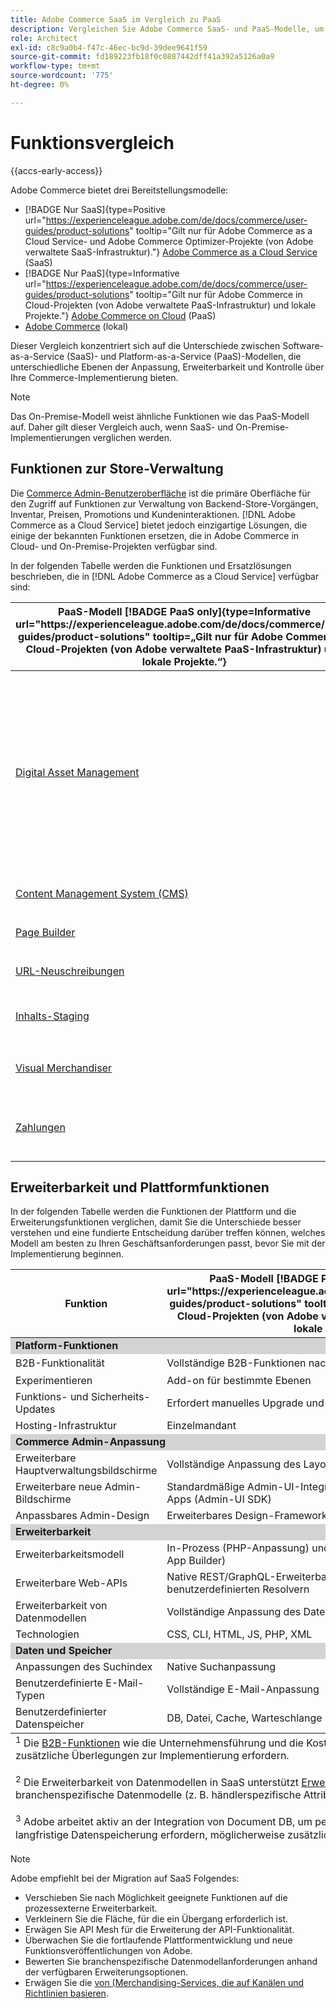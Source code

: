 ```yaml
---
title: Adobe Commerce SaaS im Vergleich zu PaaS
description: Vergleichen Sie Adobe Commerce SaaS- und PaaS-Modelle, um den optimalen Implementierungsansatz für Ihre Geschäftsanforderungen zu ermitteln.
role: Architect
exl-id: c8c9a0b4-f47c-46ec-bc9d-39dee9641f59
source-git-commit: fd189223fb18f0c0887442dff41a392a5126a0a9
workflow-type: tm+mt
source-wordcount: '775'
ht-degree: 0%

---
```


# Funktionsvergleich

{{accs-early-access}}

Adobe Commerce bietet drei Bereitstellungsmodelle:

- [!BADGE Nur SaaS]{type=Positive url="https://experienceleague.adobe.com/de/docs/commerce/user-guides/product-solutions" tooltip="Gilt nur für Adobe Commerce as a Cloud Service- und Adobe Commerce Optimizer-Projekte (von Adobe verwaltete SaaS-Infrastruktur)."} [Adobe Commerce as a Cloud Service](overview.md) (SaaS)
- [!BADGE Nur PaaS]{type=Informative url="https://experienceleague.adobe.com/de/docs/commerce/user-guides/product-solutions" tooltip="Gilt nur für Adobe Commerce in Cloud-Projekten (von Adobe verwaltete PaaS-Infrastruktur) und lokale Projekte."} [Adobe Commerce on Cloud](https://experienceleague.adobe.com/de/docs/commerce-on-cloud/user-guide/overview) (PaaS)
- [Adobe Commerce](https://experienceleague.adobe.com/de/docs/commerce-operations/installation-guide/overview) (lokal)

Dieser Vergleich konzentriert sich auf die Unterschiede zwischen Software-as-a-Service (SaaS)- und Platform-as-a-Service (PaaS)-Modellen, die unterschiedliche Ebenen der Anpassung, Erweiterbarkeit und Kontrolle über Ihre Commerce-Implementierung bieten.

>[!NOTE]
>
>Das On-Premise-Modell weist ähnliche Funktionen wie das PaaS-Modell auf. Daher gilt dieser Vergleich auch, wenn SaaS- und On-Premise-Implementierungen verglichen werden.

## Funktionen zur Store-Verwaltung

Die [Commerce Admin-Benutzeroberfläche](https://experienceleague.adobe.com/de/docs/commerce-admin/systems/guide-overview) ist die primäre Oberfläche für den Zugriff auf Funktionen zur Verwaltung von Backend-Store-Vorgängen, Inventar, Preisen, Promotions und Kundeninteraktionen. [!DNL Adobe Commerce as a Cloud Service] bietet jedoch einzigartige Lösungen, die einige der bekannten Funktionen ersetzen, die in Adobe Commerce in Cloud- und On-Premise-Projekten verfügbar sind.

In der folgenden Tabelle werden die Funktionen und Ersatzlösungen beschrieben, die in [!DNL Adobe Commerce as a Cloud Service] verfügbar sind:

<table>
    <thead>
        <tr>
            <th>PaaS-Modell [!BADGE PaaS only]{type=Informative url="https://experienceleague.adobe.com/de/docs/commerce/user-guides/product-solutions" tooltip=„Gilt nur für Adobe Commerce in Cloud-Projekten (von Adobe verwaltete PaaS-Infrastruktur) und lokale Projekte.“}</th>
            <th>SaaS-Modell [!BADGE SaaS only]{type=Positive url="https://experienceleague.adobe.com/de/docs/commerce/user-guides/product-solutions" tooltip=„Gilt nur für Adobe Commerce as a Cloud Service- und Adobe Commerce Optimizer-Projekte (Adobe-verwaltete SaaS-Infrastruktur).“}</th>
            <th>Details</th>
        </tr>
    </thead>
    <tbody>
        <tr>
            <td><a href="https://experienceleague.adobe.com/de/docs/commerce-admin/content-design/wysiwyg/gallery/media-gallery-asset-management">Digital Asset Management</a></td>
            <td><a href="../product-visuals/overview.md">Produktvisualisierung</a></td>
            <td>Ein robustes DAM-System (Digital Asset Management), das für die Verwaltung von Rich-Media-Inhalten mit Adobe Experience Manager integriert ist. Alternativ bietet die standardmäßige Digital File and Asset Management-Funktion grundlegende Asset-Management-Tools zum Speichern und Verwalten digitaler Assets.</td>
        </tr>
        <tr>
            <td><a href="https://experienceleague.adobe.com/de/docs/commerce-admin/content-design/guide-overview">Content Management System (CMS)</a></td>
            <td rowspan="3"><a href="https://experienceleague.adobe.com/developer/commerce/storefront/merchants/get-started/?lang=de">Storefront Builder</a></td>
            <td rowspan="3">Eine CMS, mit der Benutzende Storefront-Inhalte einfach mit der Dokumenterstellung oder einem visuellen Editor erstellen und verwalten können, und bietet native Experimentierfunktionen.</td>
        </tr>
        <tr>
            <td><a href="https://experienceleague.adobe.com/de/docs/commerce-admin/page-builder/guide-overview">Page Builder</a></td>
        </tr>
        <tr>
            <td><a href="https://experienceleague.adobe.com/de/docs/commerce-admin/marketing/seo/url-rewrites/url-rewrite">URL-Neuschreibungen</a></td>
        </tr>
        <tr>
            <td><a href="https://experienceleague.adobe.com/de/docs/commerce-admin/content-design/staging/content-staging">Inhalts-Staging</a></td>
            <td rowspan="2"><a href="../catalog-service/overview.md">Katalog-Service</a></td>
            <td rowspan="2">Ein Rich-View-Model-Service (schreibgeschützt) zum Verwalten von Katalogdaten und Rendern von produktbezogenen Storefront-Erlebnissen.</td>
        </tr>
        <tr>
            <td><a href="https://experienceleague.adobe.com/de/docs/commerce-admin/marketing/merchandising/visual-merch/visual-merchandiser">Visual Merchandiser</a></td>
        </tr>
        <tr>
            <td><a href="https://experienceleague.adobe.com/de/docs/commerce-admin/stores-sales/payments/payments">Zahlungen</a></td>
            <td><a href="../payment-services/guide-overview.md">Zahlungsdienste</a></td>
            <td>Ein integrierter Zahlungsdienst, der sichere und effiziente Transaktionen ermöglicht.</td>
        </tr>
    </tbody>
</table>

## Erweiterbarkeit und Plattformfunktionen

In der folgenden Tabelle werden die Funktionen der Plattform und die Erweiterungsfunktionen verglichen, damit Sie die Unterschiede besser verstehen und eine fundierte Entscheidung darüber treffen können, welches Modell am besten zu Ihren Geschäftsanforderungen passt, bevor Sie mit der Implementierung beginnen.

<table>
    <thead>
        <tr>
            <th>Funktion</th>
            <th>PaaS-Modell [!BADGE PaaS only]{type=Informative url="https://experienceleague.adobe.com/de/docs/commerce/user-guides/product-solutions" tooltip=„Gilt nur für Adobe Commerce in Cloud-Projekten (von Adobe verwaltete PaaS-Infrastruktur) und lokale Projekte.“}</th>
            <th>SaaS-Modell [!BADGE SaaS only]{type=Positive url="https://experienceleague.adobe.com/de/docs/commerce/user-guides/product-solutions" tooltip=„Gilt nur für Adobe Commerce as a Cloud Service- und Adobe Commerce Optimizer-Projekte (Adobe-verwaltete SaaS-Infrastruktur).“}</th>
        </tr>
    </thead>
    <tbody>
        <tr>
            <td colspan="3" style="background:lightgray;"><strong>Platform-Funktionen</strong></td>
        </tr>
        <tr>
            <td>B2B-Funktionalität</td>
            <td>Vollständige B2B-Funktionen nach der Installation verfügbar</td>
            <td>Vorinstalliert mit B2B-Kernfunktionen<sup>1</sup></td>
        </tr>
        <tr>
            <td>Experimentieren</td>
            <td>Add-on für bestimmte Ebenen</td>
            <td>A/B-Tests zur Optimierung von Interaktion und Konversion</td>
        </tr>
        <tr>
            <td>Funktions- und Sicherheits-Updates</td>
            <td>Erfordert manuelles Upgrade und Patching</td>
            <td>Automatisch bereitstellen</td>
        </tr>
        <tr>
            <td>Hosting-Infrastruktur</td>
            <td>Einzelmandant</td>
            <td>Mehrmandant</td>
        </tr>
        <tr>
            <td colspan="3" style="background:lightgray;"><strong>Commerce Admin-Anpassung</strong></td>
        </tr>
        <tr>
            <td>Erweiterbare Hauptverwaltungsbildschirme</td>
            <td>Vollständige Anpassung des Layouts und der Funktionen</td>
            <td>Vordefinierte Filter, Sichtbarkeitssteuerelemente</td>
        </tr>
        <tr>
            <td>Erweiterbare neue Admin-Bildschirme</td>
            <td>Standardmäßige Admin-UI-Integration und Einschleusen externer Apps (Admin-UI SDK)</td>
            <td>Einschleusen externer Apps (Admin UI SDK)</td>
        </tr>
        <tr>
            <td>Anpassbares Admin-Design</td>
            <td>Erweiterbares Design-Framework</td>
            <td>Kein Design-Framework</td>
        </tr>
        <tr>
            <td colspan="3" style="background:lightgray;"><strong>Erweiterbarkeit</strong></td>
        </tr>
        <tr>
            <td>Erweiterbarkeitsmodell</td>
            <td>In-Prozess (PHP-Anpassung) und Out-of-Process (APIs, Ereignisse, App Builder)</td>
            <td>Nur Out-of-Process (APIs, Ereignisse, App Builder)</td>
        </tr>
        <tr>
            <td>Erweiterbare Web-APIs</td>
            <td>Native REST/GraphQL-Erweiterbarkeit und API-Mesh mit benutzerdefinierten Resolvern</td>
            <td>API-Mesh mit benutzerdefinierten Resolvern</td>
        </tr>
        <tr>
            <td>Erweiterbarkeit von Datenmodellen</td>
            <td>Vollständige Anpassung des Datenmodells</td>
            <td>Benutzerdefinierte Attribute für Kern- und B2B-<sup>2</sup></td>
        </tr>
        <tr>
            <td>Technologien</td>
            <td>CSS, CLI, HTML, JS, PHP, XML</td>
            <td>CSS, CLI, HTML, JS, Knoten</td>
        </tr>
        <tr>
            <td colspan="3" style="background:lightgray;"><strong>Daten und Speicher</strong></td>
        </tr>
        <tr>
            <td>Anpassungen des Suchindex</td>
            <td>Native Suchanpassung</td>
            <td>Erfordert Lösungen von Drittanbietern</td>
        </tr>
        <tr>
            <td>Benutzerdefinierte E-Mail-Typen</td>
            <td>Vollständige E-Mail-Anpassung</td>
            <td>Nur Standard-E-Mail-Vorlagen</td>
        </tr>
        <tr>
            <td>Benutzerdefinierter Datenspeicher</td>
            <td>DB, Datei, Cache, Warteschlange</td>
            <td>App Builder-Statusbibliothek (nur -Datei)<sup>3</sup></td>
        </tr>
    </tbody>
    <tfoot>
        <tr>
            <td colspan="3">
                <sup>1</sup> Die <a href="https://experienceleague.adobe.com/de/docs/commerce-admin/b2b/guide-overview">B2B-Funktionen</a> wie die Unternehmensführung und die Kostenvoranschläge, sind in SaaS standardmäßig verfügbar. Branchenspezifische Anpassungen können jedoch zusätzliche Überlegungen zur Implementierung erfordern.
                <br><br>
                <sup>2</sup> Die Erweiterbarkeit von Datenmodellen in SaaS unterstützt <a href="https://developer.adobe.com/commerce/services/cloud/guides/custom-attributes/">Erweiterung von Kernentitäten</a> über Produkt- und Kundenentitäten hinaus, einschließlich B2B-Entitäten. Für branchenspezifische Datenmodelle (z. B. händlerspezifische Attribute) können jedoch zusätzliche Überlegungen zur Architektur erforderlich sein.
                <br><br>
                <sup>3</sup> Adobe arbeitet aktiv an der Integration von Document DB, um persistente Speicheranforderungen für SaaS zu erfüllen. Derzeit müssen bei Implementierungen, die eine langfristige Datenspeicherung erfordern, möglicherweise zusätzliche Infrastrukturen bereitgestellt und gewartet werden.
            </td>
        </tr>
    </tfoot>
</table>

>[!NOTE]
>
>Adobe empfiehlt bei der Migration auf SaaS Folgendes:
>
>- Verschieben Sie nach Möglichkeit geeignete Funktionen auf die prozessexterne Erweiterbarkeit.
>- Verkleinern Sie die Fläche, für die ein Übergang erforderlich ist.
>- Erwägen Sie API Mesh für die Erweiterung der API-Funktionalität.
>- Überwachen Sie die fortlaufende Plattformentwicklung und neue Funktionsveröffentlichungen von Adobe.
>- Bewerten Sie branchenspezifische Datenmodellanforderungen anhand der verfügbaren Erweiterungsoptionen.
>- Erwägen Sie die [ von (Merchandising-Services, die auf Kanälen und Richtlinien basieren](../optimizer/catalog/overview.md).
